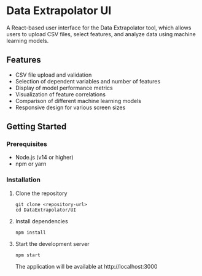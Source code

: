 # Data Extrapolator UI

A React-based user interface for the Data Extrapolator tool, which allows users to upload CSV files, select features, and analyze data using machine learning models.

## Features

- CSV file upload and validation
- Selection of dependent variables and number of features
- Display of model performance metrics
- Visualization of feature correlations
- Comparison of different machine learning models
- Responsive design for various screen sizes

## Getting Started

### Prerequisites

- Node.js (v14 or higher)
- npm or yarn

### Installation

1. Clone the repository
   ```
   git clone <repository-url>
   cd DataExtrapolator/UI
   ```

2. Install dependencies
   ```
   npm install
   ```

3. Start the development server
   ```
   npm start
   ```
   The application will be available at http://localhost:3000

